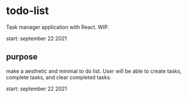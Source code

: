# todo-list
Task manager application with React. WIP.

start: september 22 2021


## purpose
make a aesthetic and minimal to do list.  User will be able to create tasks, complete tasks, and clear completed tasks.

start: september 22 2021